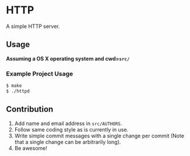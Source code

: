 # HTTP
A simple HTTP server.

## Usage 
**Assuming a OS X operating system and cwd=`src/`**

### Example Project Usage
```sh
$ make
$ ./httpd
```

## Contribution
1. Add name and email address in `src/AUTHORS`.
2. Follow same coding style as is currently in use.
3. Write simple commit messages with a single change per commit (Note that a single change can be arbitrarily long).
4. Be awesome!
